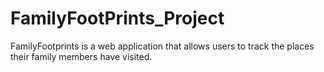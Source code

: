 # FamilyFootPrints_Project
FamilyFootprints is a web application that allows users to track the places their family members have visited.
